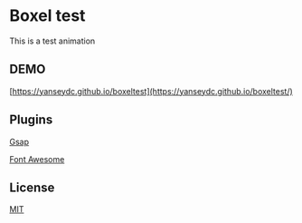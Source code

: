 # Boxel test

This is a test animation

## DEMO 

[https://yanseydc.github.io/boxeltest](https://yanseydc.github.io/boxeltest/)

## Plugins
[Gsap](https://greensock.com/gsap/)

[Font Awesome](https://fontawesome.com/)



## License
[MIT](https://choosealicense.com/licenses/mit/)